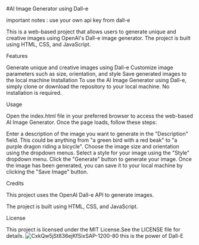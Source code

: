 #AI Image Generator using Dall-e

important notes : use your own api key from dall-e

This is a web-based project that allows users to generate unique and creative images using OpenAI's Dall-e image generator. The project is built using HTML, CSS, and JavaScript.

Features

Generate unique and creative images using Dall-e
Customize image parameters such as size, orientation, and style
Save generated images to the local machine
Installation
To use the AI Image Generator using Dall-e, simply clone or download the repository to your local machine. No installation is required.

Usage

Open the index.html file in your preferred browser to access the web-based AI Image Generator. Once the page loads, follow these steps:

Enter a description of the image you want to generate in the "Description" field. This could be anything from "a green bird with a red beak" to "a purple dragon riding a bicycle".
Choose the image size and orientation using the dropdown menus.
Select a style for your image using the "Style" dropdown menu.
Click the "Generate" button to generate your image.
Once the image has been generated, you can save it to your local machine by clicking the "Save Image" button.

Credits

This project uses the OpenAI Dall-e API to generate images.

The project is built using HTML, CSS, and JavaScript.

License

This project is licensed under the MIT License.See the LICENSE file for details.
![CxkQw5jSt836ejKfSixSAP-1200-80](https://user-images.githubusercontent.com/95157270/236364708-82383d9a-3f89-460b-9c92-9c879e72470a.jpg)
this is the power of Dall-E
